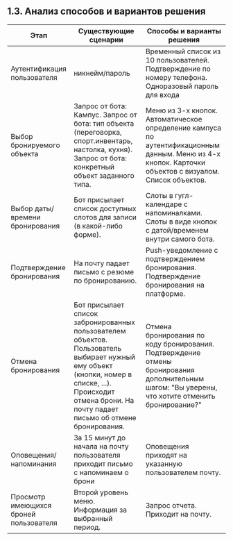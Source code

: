 ## 1.3. Анализ способов и вариантов решения

| Этап | Существующие сценарии | Способы и варианты решения |  
|--------|----------|--------------|  
|  Аутентификация пользователя | никнейм/пароль | Временный список из 10 пользователей. Подтверждение по номеру телефона. Одноразовый пароль для входа |
| Выбор бронируемого объекта | Запрос от бота: Кампус. Запрос от бота: тип объекта (переговорка, спорт.инвентарь, настолка, кухня). Запрос от бота: конкретный объект заданного типа. | Меню из 3-х кнопок. Автоматическое определение кампуса по аутентификационным данным. Меню из 4-х кнопок. Карточки объектов с визуалом. Список объектов. |
| Выбор даты/времени бронирования  | Бот присылает список доступных слотов для записи (в какой-либо форме). | Слоты в гугл-календаре с напоминалками. Слоты в виде кнопок с датой/временем внутри самого бота. | 
| Подтверждение бронирования | На почту падает письмо с резюме по бронированию. | Push-уведомление с подтверждением бронирования. Подтверждение бронирования на платформе. |  
| Отмена бронирования | Бот присылает список забронированных пользователем объектов. Пользователь выбирает нужный ему объект (кнопки, номер в списке, ...). Происходит отмена брони. На почту падает письмо об отмене бронирования. | Отмена бронирования по коду бронирования. Подтверждение отмены бронирования дополнительным шагом: "Вы уверены, что хотите отменить бронирование?" |  
| Оповещения/напоминания | За 15 минут до начала на почту пользователя приходит письмо с напоминаем о брони | Оповещения приходят на указанную пользователем почту. |
| Просмотр имеющихся броней пользователя | Второй уровень меню. Информация за выбранный период. | Запрос отчета. Приходит на почту. |
